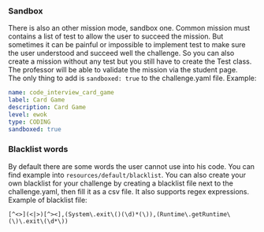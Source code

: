 
### Sandbox
There is also an other mission mode, sandbox one. Common mission must contains a list of test
to allow the user to succeed the mission. But sometimes it can be painful or impossible to implement test to make sure the
user understood and succeed well the challenge. So you can also create a mission without any test but you still have to create
the Test class. The professor will be able to validate the mission via the student page.  
The only thing to add is `sandboxed: true` to the challenge.yaml file.
Example:  
```yaml
name: code_interview_card_game
label: Card Game
description: Card Game
level: ewok
type: CODING
sandboxed: true
```


### Blacklist words
By default there are some words the user cannot use into his code. You can find example into `resources/default/blacklist`.
You can also create your own blacklist for your challenge by creating a blacklist file next to the challenge.yaml, then fill it as a csv file. It also supports regex expressions.
Example of blacklist file:  
```
[^<>](<|>)[^><],(System\.exit\()(\d)*(\)),(Runtime\.getRuntime\(\)\.exit\(\d*\))
```
